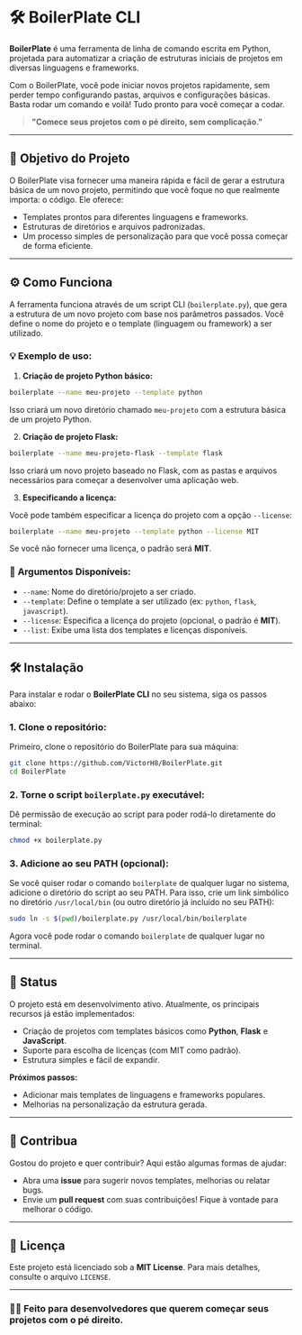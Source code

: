 # 🛠️ **BoilerPlate CLI**

**BoilerPlate** é uma ferramenta de linha de comando escrita em Python, projetada para automatizar a criação de estruturas iniciais de projetos em diversas linguagens e frameworks.

Com o BoilerPlate, você pode iniciar novos projetos rapidamente, sem perder tempo configurando pastas, arquivos e configurações básicas. Basta rodar um comando e voilà! Tudo pronto para você começar a codar.

> **"Comece seus projetos com o pé direito, sem complicação."**

---

## 🎯 **Objetivo do Projeto**

O BoilerPlate visa fornecer uma maneira rápida e fácil de gerar a estrutura básica de um novo projeto, permitindo que você foque no que realmente importa: o código. Ele oferece:

- Templates prontos para diferentes linguagens e frameworks.
- Estruturas de diretórios e arquivos padronizadas.
- Um processo simples de personalização para que você possa começar de forma eficiente.

---

## ⚙️ **Como Funciona**

A ferramenta funciona através de um script CLI (`boilerplate.py`), que gera a estrutura de um novo projeto com base nos parâmetros passados. Você define o nome do projeto e o template (linguagem ou framework) a ser utilizado.

### 💡 **Exemplo de uso:**

1. **Criação de projeto Python básico:**

```bash
boilerplate --name meu-projeto --template python
```

Isso criará um novo diretório chamado `meu-projeto` com a estrutura básica de um projeto Python.

2. **Criação de projeto Flask:**

```bash
boilerplate --name meu-projeto-flask --template flask
```

Isso criará um novo projeto baseado no Flask, com as pastas e arquivos necessários para começar a desenvolver uma aplicação web.

3. **Especificando a licença:**

Você pode também especificar a licença do projeto com a opção `--license`:

```bash
boilerplate --name meu-projeto --template python --license MIT
```

Se você não fornecer uma licença, o padrão será **MIT**.

### 🔧 **Argumentos Disponíveis:**

- `--name`: Nome do diretório/projeto a ser criado.
- `--template`: Define o template a ser utilizado (ex: `python`, `flask`, `javascript`).
- `--license`: Especifica a licença do projeto (opcional, o padrão é **MIT**).
- `--list`: Exibe uma lista dos templates e licenças disponíveis.

---

## 🛠️ **Instalação**

Para instalar e rodar o **BoilerPlate CLI** no seu sistema, siga os passos abaixo:

### 1. **Clone o repositório:**

Primeiro, clone o repositório do BoilerPlate para sua máquina:

```bash
git clone https://github.com/VictorH8/BoilerPlate.git
cd BoilerPlate
```

### 2. **Torne o script `boilerplate.py` executável:**

Dê permissão de execução ao script para poder rodá-lo diretamente do terminal:

```bash
chmod +x boilerplate.py
```

### 3. **Adicione ao seu PATH (opcional):**

Se você quiser rodar o comando `boilerplate` de qualquer lugar no sistema, adicione o diretório do script ao seu PATH. Para isso, crie um link simbólico no diretório `/usr/local/bin` (ou outro diretório já incluído no seu PATH):

```bash
sudo ln -s $(pwd)/boilerplate.py /usr/local/bin/boilerplate
```

Agora você pode rodar o comando `boilerplate` de qualquer lugar no terminal.

---

## 🚧 **Status**

O projeto está em desenvolvimento ativo. Atualmente, os principais recursos já estão implementados:

- Criação de projetos com templates básicos como **Python**, **Flask** e **JavaScript**.
- Suporte para escolha de licenças (com MIT como padrão).
- Estrutura simples e fácil de expandir.

**Próximos passos:**

- Adicionar mais templates de linguagens e frameworks populares.
- Melhorias na personalização da estrutura gerada.

---

## 🤝 **Contribua**

Gostou do projeto e quer contribuir? Aqui estão algumas formas de ajudar:

- Abra uma **issue** para sugerir novos templates, melhorias ou relatar bugs.
- Envie um **pull request** com suas contribuições! Fique à vontade para melhorar o código.

---

## 📝 **Licença**

Este projeto está licenciado sob a **MIT License**. Para mais detalhes, consulte o arquivo `LICENSE`.

---

### 🧑‍💻 **Feito para desenvolvedores que querem começar seus projetos com o pé direito.**